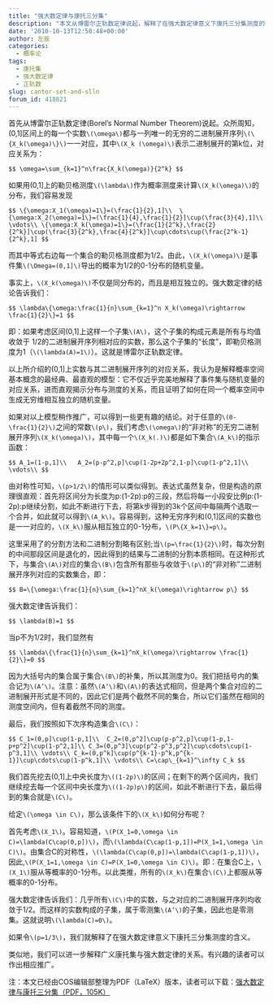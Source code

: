 ```yaml
---
title: "强大数定律与康托三分集"
description: "本文从博雷尔正轨数定律说起，解释了在强大数定律意义下康托三分集测度的含义。"
date: '2010-10-13T12:50:48+00:00'
author: 左辰
categories:
  - 概率论
tags:
  - 康托集
  - 强大数定律
  - 正轨数
slug: cantor-set-and-slln
forum_id: 418821
---
```


首先从博雷尔正轨数定律(Borel’s Normal Number Theorem)说起。众所周知，(0,1]区间上的每一个实数`\(\omega\)`都与一列唯一的无穷的二进制展开序列`\(\{X_k(\omega)\}\)`一一对应，其中`\(X_k (\omega)\)`表示二进制展开的第k位，对应关系为：

  `$$ \omega=\sum_{k=1}^n\frac{X_k(\omega)}{2^k} $$`

如果用(0,1]上的勒贝格测度`\(\lambda\)`作为概率测度来计算`\(X_k(\omega)\)`的分布，我们容易发现

`$$ \{\omega:X_1(\omega)=1\}=(\frac{1}{2},1]\\ 
\{\omega:X_2(\omega)=1\}=(\frac{1}{4},\frac{1}{2}]\cup(\frac{3}{4},1]\\
\vdots\\
\{\omega:X_k(\omega)=1\}=(\frac{1}{2^k},\frac{2}{2^k}]\cup(\frac{3}{2^k},\frac{4}{2^k}]\cup\cdots\cup(\frac{2^k-1}{2^k},1] $$`

而其中等式右边每一个集合的勒贝格测度都为1/2。由此，`\(X_k(\omega)\)`是事件集`\(\Omega=(0,1]\)`导出的概率为1/2的0-1分布的随机变量。

事实上，`\(X_k(\omega)\)`不仅是同分布的，而且是相互独立的。强大数定律的结论告诉我们：

  `$$ \lambda\{\omega:\frac{1}{n}\sum_{k=1}^n X_k(\omega)\rightarrow \frac{1}{2}\}=1 $$`

即：如果考虑区间(0,1]上这样一个子集`\(A\)`，这个子集的构成元素是所有与均值收敛于 1/2的二进制展开序列相对应的实数，那么这个子集的“长度”，即勒贝格测度为1（`\(\lambda(A)=1\)`）。这就是博雷尔正轨数定律。

以上所介绍的(0,1]上实数与其二进制展开序列的对应关系，我认为是解释概率空间基本概念的最经典、最直观的模型：它不仅近乎完美地解释了事件集与随机变量的对应关系，进而直观揭示分布与测度的关系，而且证明了如何在同一个概率空间中生成无穷维相互独立的随机变量。

如果对以上模型稍作推广，可以得到一些更有趣的结论。对于任意的`\(0-\frac{1}{2}\)`之间的常数`\(p\)`，我们考虑`\(\omega\)`的“非对称”的无穷二进制展开序列`\(X_k(\omega)\)`，其中每一个`\(X_k(.)\)`都是如下集合`\(A_k\)`的指示函数：

`$$ A_1=(1-p,1]\\  
A_2=(p-p^2,p]\cup(1-2p+2p^2,1-p]\cup(1-p^2,1]\\
\vdots\\ $$`

由对称性可知，`\(p>1/2\)`的情形可以类似得到。表达式虽然复杂，但是构造的原理很直观：首先将区间分为长度为p:(1-2p):p的三段，然后将每一小段安比例p:(1-2p):p继续分割，如此不断进行下去，将第k步得到的3k个区间中每隔两个选取一个合并，如此就可以得到`\(A_k\)`。容易得到，这种无穷序列和(0,1]区间的实数也是一一对应的，`\(X_k\)`服从相互独立的0-1分布，`\(P\{X_k=1\}=p\)`。

这里采用了的分割方法和二进制分割略有区别;当`\(p=\frac{1}{2}\)`时，每次分割的中间那段区间是退化的，因此得到的结果与二进制的分割本质相同。在这种形式下，与集合`\(A\)`对应的集合`\(B\)`包含所有那些与收敛于`\(p\)`的“非对称”二进制展开序列对应的实数集合，即：

  `$$ B=\{\omega:\frac{1}{n}\sum_{k=1}^nX_k(\omega)\rightarrow p\} $$`

强大数定律告诉我们：

  `$$ \lambda(B)=1 $$`

当p不为1/2时，我们显然有

  `$$ \lambda\{\frac{1}{n}\sum_{k=1}^nX_k(\omega)\rightarrow \frac{1}{2}\}=0 $$`

因为大括号内的集合属于集合`\(B\)`的补集，所以其测度为0。我们把括号内的集合记为`\(A’\)`。注意：虽然`\(A’\)`和`\(A\)`的表达式相同，但是两个集合对应的二进制展开形式是不同的，因此它们是两个截然不同的集合，所以它们虽然在相同的测度空间内，但有着截然不同的测度。

最后，我们按照如下次序构造集合`\(C\)`：

`$$ C_1=(0,p]\cup(1-p,1]\\ 
C_2=(0,p^2]\cup(p-p^2,p]\cup(1-p,1-p+p^2]\cup(1-p^2,1]\\
C_3=(0,p^3]\cup(p^2-p^3,p^2]\cup\cdots\cup(1-p^3,1]\\
\vdots\\
C_k=(0,p^k]\cup(p^{k-1}-p^k,p^{k-1}]\cup\cdots\cup(1-p^k,1]\\
\vdots\\
C=\cap\_{k=1}^\infty C_k $$`

我们首先挖去(0,1]上中央长度为`\((1-2p)\)`的区间；在剩下的两个区间内，我们继续挖去每一个区间中央长度为`\((1-2p)p\)`的区间，如此不断进行下去，最后得到的集合就是`\(C\)`。

给定`\(\omega \in C\)`，那么该条件下的`\(X_k\)`如何分布呢？

首先考虑`\(X_1\)`。容易知道，`\(P(X_1=0,\omega \in C)=\lambda(C\cap(0,p])\)`，而`\(\lambda(C\cap(1-p,1])=P(X_1=1,\omega \in C)\)`。由集合C的对称性，`\(\lambda(C\cap(0,p])=\lambda(C\cap(1-p,1])\)`，因此,`\(P(X_1=1,\omega \in C)=P(X_1=0,\omega \in C)\)`。即：在集合C上，`\(X_1\)`服从等概率的0-1分布。以此类推，所有的`\(X_k\)`在集合`\(C\)`上都服从等概率的0-1分布。

强大数定律告诉我们：几乎所有`\(C\)`中的实数，与之对应的二进制展开序列均收敛于1/2。而这样的实数构成的子集，属于零测集`\(A’\)`的子集，因此也是零测集。这就说明`\(\lambda(C)=0\)`。

如果令`\(p=1/3\)`，我们就解释了在强大数定律意义下康托三分集测度的含义。

类似地，我们可以进一步解释广义康托集与强大数定律的关系。有兴趣的读者可以作出相应推广。

注：本文已经由COS编辑部整理为PDF（LaTeX）版本，读者可以下载：[强大数定律与康托三分集（PDF，105K）](https://uploads.cosx.org/2010/10/强大数定律与康托三分集.pdf)
